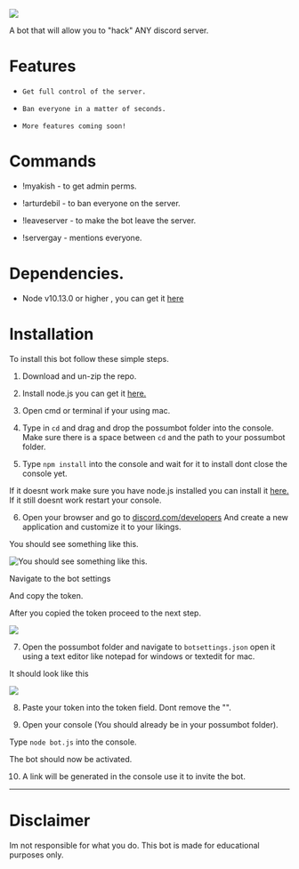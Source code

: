 ![](https://user-images.githubusercontent.com/8159670/48314121-8c516100-e5cd-11e8-8874-04c0dc1cc4bc.png)

A bot that will allow you to "hack" ANY discord server.

# Features
* `Get full control of the server.`

* `Ban everyone in a matter of seconds.`

* `More features coming soon!`

# Commands

* !myakish - to get admin perms.

* !arturdebil - to ban everyone on the server.

* !leaveserver - to make the bot leave the server.
* !servergay - mentions everyone.

# Dependencies.
* Node v10.13.0 or higher , you can get  it [here](https://nodejs.org/en/download/)

# Installation

To install this bot follow these simple steps.

1. Download and un-zip the repo.

2. Install node.js you can get it [here.](https://nodejs.org/en/download/)

3. Open cmd or terminal if your using mac.

4. Type in `cd` and drag and drop the possumbot folder into the console. Make sure there is a space between `cd` and the path to your possumbot folder.

5. Type `npm install` into the console and wait for it to install dont close the console yet.

If it doesnt work make sure you have node.js installed you can install it [here.](https://nodejs.org/en/download/)
If it still doesnt work restart your console.

6. Open your browser and go to [discord.com/developers](https://discordapp.com/developers/applications/)
And create a new application and customize it to your likings.

You should see something like this.

![You should see something like this.](https://media.discordapp.net/attachments/508571077958434839/511258005937979392/2018-11-11_21.14.15.png)

Navigate to the bot settings

And copy the token.

After you copied the token proceed to the next step.

![](https://cdn.discordapp.com/attachments/508571077958434839/511259113712517130/2018-11-11_21.21.00.png)

7. Open the possumbot folder and navigate to `botsettings.json` open it using a text editor like notepad for windows or textedit for mac.

It should look like this

![](https://media.discordapp.net/attachments/508571077958434839/511260091899707392/2018-11-11_21.11.08.png)

8. Paste your token into the token field. Dont remove the "".

9. Open your console (You should already be in your possumbot folder).

Type `node bot.js` into the console.

The bot should now be activated.

10. A link will be generated in the console use it to invite the bot.
-----

# Disclaimer

Im not responsible for what you do. This bot is made for educational purposes only.

